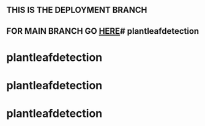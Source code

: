 ## THIS IS THE DEPLOYMENT BRANCH

## FOR MAIN BRANCH GO [HERE](https://github.com/Gladiator07/Harvestify)# plantleafdetection
# plantleafdetection
# plantleafdetection
# plantleafdetection
